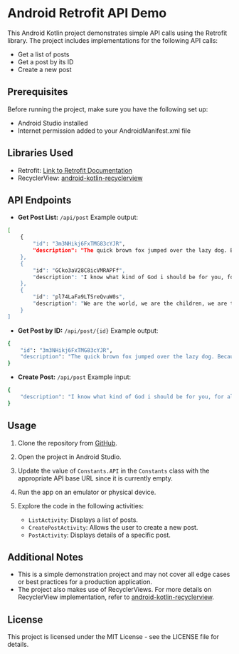 # Android Retrofit API Demo

This Android Kotlin project demonstrates simple API calls using the Retrofit library. The project includes implementations for the following API calls:

- Get a list of posts
- Get a post by its ID
- Create a new post

## Prerequisites

Before running the project, make sure you have the following set up:

- Android Studio installed
- Internet permission added to your AndroidManifest.xml file

## Libraries Used

- Retrofit: [Link to Retrofit Documentation](https://square.github.io/retrofit/)
- RecyclerView: [android-kotlin-recyclerview](https://github.com/dalemncy/android-kotlin-recyclerview)

## API Endpoints

- **Get Post List:** `/api/post`
Example output:
```bash
[
    {
        "id": "3m3NHikj6FxTMG83cYJR",
        "description": "The quick brown fox jumped over the lazy dog. Because its all about the dog!"
    },
    {
        "id": "GCko3aV28C8icVMRAPFf",
        "description": "I know what kind of God i should be for you, for all of us. This is a Loki quote."
    },
    {
        "id": "pl74LaFa9LTSreQvuW0s",
        "description": "We are the world, we are the children, we are the ones who can make a brighter day so lets start giving.",
    }
]
```

- **Get Post by ID:** `/api/post/{id}`
Example output:
```bash
{
    "id": "3m3NHikj6FxTMG83cYJR",
    "description": "The quick brown fox jumped over the lazy dog. Because its all about the dog!"
}
```

- **Create Post:** `/api/post`
Example input:
```bash
{
    "description": "I know what kind of God i should be for you, for all of us."
}
```

## Usage

1. Clone the repository from [GitHub](https://github.com/your-username/your-repository).

2. Open the project in Android Studio.

3. Update the value of `Constants.API` in the `Constants` class with the appropriate API base URL since it is currently empty.

4. Run the app on an emulator or physical device.

5. Explore the code in the following activities:
    - `ListActivity`: Displays a list of posts.
    - `CreatePostActivity`: Allows the user to create a new post.
    - `PostActivity`: Displays details of a specific post.

## Additional Notes

- This is a simple demonstration project and may not cover all edge cases or best practices for a production application.
- The project also makes use of RecyclerViews. For more details on RecyclerView implementation, refer to [android-kotlin-recyclerview](https://github.com/dalemncy/android-kotlin-recyclerview).

## License

This project is licensed under the MIT License - see the LICENSE file for details.
